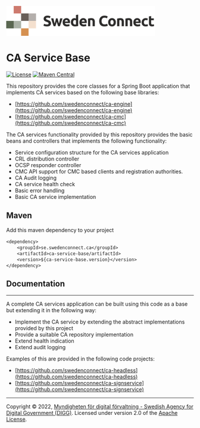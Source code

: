 ![Logo](docs/images/sweden-connect.png)

# CA Service Base

[![License](https://img.shields.io/badge/License-Apache%202.0-blue.svg)](https://opensource.org/licenses/Apache-2.0) [![Maven Central](https://maven-badges.herokuapp.com/maven-central/se.swedenconnect.ca/ca-service-base/badge.svg)](https://maven-badges.herokuapp.com/maven-central/se.swedenconnect.ca/ca-service-base)

This repository provides the core classes for a Spring Boot application that implements CA services
based on the following base libraries:

- [https://github.com/swedenconnect/ca-engine](https://github.com/swedenconnect/ca-engine)
- [https://github.com/swedenconnect/ca-cmc](https://github.com/swedenconnect/ca-cmc)

The CA services functionality provided by this repository provides the basic beans and controllers that
implements the following functionality:

- Service configuration structure for the CA services application
- CRL distribution controller
- OCSP responder controller
- CMC API support for CMC based clients and registration authorities.
- CA Audit logging
- CA service health check
- Basic error handling
- Basic CA service implementation

## Maven

Add this maven dependency to your project

```
<dependency>
    <groupId>se.swedenconnect.ca</groupId>
    <artifactId>ca-service-base/artifactId>
    <version>${ca-service-base.version}</version>
</dependency>
```

## Documentation

---

A complete CA services application can be built using this code as a base but extending it in the following way:

- Implement the CA service by extending the abstract implementations provided by this project
- Provide a suitable CA repository implementation
- Extend health indication
- Extend audit logging

Examples of this are provided in the following code projects:

- [https://github.com/swedenconnect/ca-headless](https://github.com/swedenconnect/ca-headless)
- [https://github.com/swedenconnect/ca-signservice](https://github.com/swedenconnect/ca-signservice)

-----

Copyright &copy; 2022, [Myndigheten för digital förvaltning - Swedish Agency for Digital Government (DIGG)](http://www.digg.se). Licensed under version 2.0 of the [Apache License](http://www.apache.org/licenses/LICENSE-2.0).

